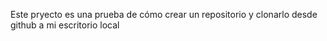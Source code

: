 Este pryecto es una prueba de cómo crear un repositorio y clonarlo desde github a mi escritorio local 